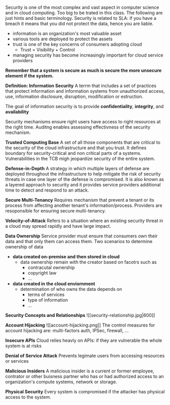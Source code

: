 Security is one of the most complex and vast aspect in computer science and in cloud computing. Too big to be trated in this class. 
The following are just hints and basic terminology.
Security is related to SLA: if you have a breach it means that you did not protect the data, hence you are liable.

- information is an organization's most valuable asset
- various tools are deployed to protect the assets
- trust is one of the key concerns of consumers adopting cloud 
	- Trust = Visibility + Control
- managing security has become increasingly important for cloud service providers

**Remember that a system is secure as much is secure the more unsecure element if the system.** 

**Definition: Information Security** 
A terrm that includes a set of practices that protect information and information systems from unauthorized access, use, information disclosure, disruption, modification or estruction. 

The goal of information security is to provide **confidentiality**, **integrity**, and **availability**

Security mechanisms ensure right users have access to right resources at the right time. Auditng enables assessing effectivness of the security mechanism.

**Trusted Computing Base**
A set of all those components that are critical to the security of the cloud infrastructure and that you trust.
It defines boundary for security-critical and non critical parts of a systems. 
Vulnerabilities in the TCB migh jeopardize security of the entire system. 

**Defense-in-Depth**
A strategy in which multiple layers of defense are deployed throughout the infrastructure to help mitigate the risk of security threats in case one layer of the defense is compromised. 
It is also known as a layered approach to security and it provides service providers additional time to detect and respond to an attack. 

**Secure Multi-Tenancy**
Requires mechanism that prevent a tenant or its process from affecting another tenant's information/process.
Providers are resoponsible for ensuring secure multi-tenancy. 

**Velocity-of-Attack**
Refers to a situation where an existing security threat in a cloud may spread rapidly and have large impact. 

**Data Ownership**
Service provider must ensure that consumers own their data and that only them can access them. 
Two scenarios to determine ownership of data
- **data created on-premise and then stored in cloud**
	- data ownership remain with the creator based on facotrs such as
		- contracutal ownership
		- copyright law
		- ...
- **data created in the cloud enviornment**
	- determination of who owns the data depends on
		- terms of services
		- type of information
		- ...

**Security Concepts and Relationships**
![[security-relationship.jpg|600]]

**Account Hijacking**
![[account-hijacking.png]]
The control measures for account hijacking are: multi-factors auth, IPSec, firewall, ...

**Insecure APIs**
Cloud relies heavly on APIs: if they are vulnerable the whole system is at risks

**Denial of Service Attack**
Prevents legimate users from accessing resources or services

**Malicious Insiders**
A malicious insider is a current or former employee, contrator or other buisness partner who has or had authorized access to an organization's compute systems, network or storage. 

**Physical Security**
Every system is compromised if the attacker has physical access to the system. 
